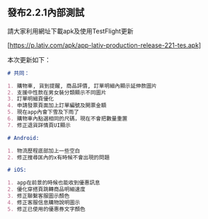 ## 發布2.2.1內部測試

請大家利用網址下載apk及使用TestFlight更新

[https://p.lativ.com/apk/app-lativ-production-release-221-tes.apk]

本次更新如下：

```markdown
# 共同：

1. 購物車, 貨到提醒, 商品評價, 訂單明細內顯示延伸款圖片
2. 支援中性款在男女裝分類顯示不同圖片
3. 訂單明細頁優化
4. 申請發票頁面加上訂單編號及開票金額
5. 現在app內會下雪及下雨了
6. 購物車內點選相同的尺碼，現在不會把數量重置
7. 修正退貨詳情頁UI顯示

# Android:

1. 物流歷程底部加上一些空白
2. 修正搜尋匡內的x有時候不會出現的問題

# iOS:

1. app在前景的時候也能收到優惠訊息
2. 優化穿搭頁跳轉商品明細速度
3. 修正聯繫客服圖示顏色
4. 修正客服信息購物說明圖示
5. 修正已使用的優惠券文字顏色

```
